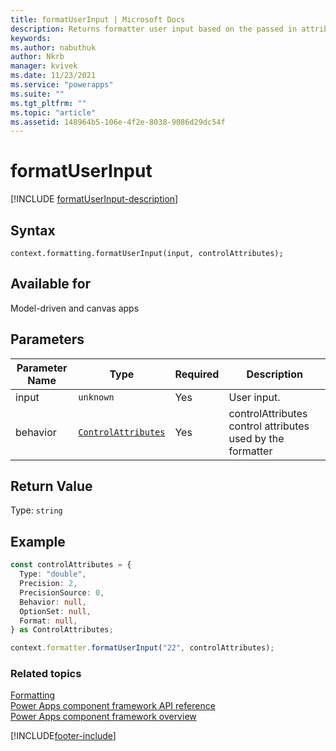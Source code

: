 ```yaml
---
title: formatUserInput | Microsoft Docs
description: Returns formatter user input based on the passed in attribute type. If type is not recognized, returns the input itself.
keywords:
ms.author: nabuthuk
author: Nkrb
manager: kvivek
ms.date: 11/23/2021
ms.service: "powerapps"
ms.suite: ""
ms.tgt_pltfrm: ""
ms.topic: "article"
ms.assetid: 148964b5-106e-4f2e-8038-9086d29dc54f
---
```


# formatUserInput

[!INCLUDE [formatUserInput-description](includes/formatUserInput-description.md)]

## Syntax

`context.formatting.formatUserInput(input, controlAttributes);`

## Available for

Model-driven and canvas apps

## Parameters

| Parameter Name | Type                                           | Required | Description                                                |
| -------------- | ---------------------------------------------- | -------- | ---------------------------------------------------------- |
| input          | `unknown`                                      | Yes      | User input.                                                |
| behavior       | [`ControlAttributes`](../ControlAttributes.md) | Yes      | controlAttributes control attributes used by the formatter |

## Return Value

Type: `string`

## Example

```ts
const controlAttributes = {
  Type: "double",
  Precision: 2,
  PrecisionSource: 0,
  Behavior: null,
  OptionSet: null,
  Format: null,
} as ControlAttributes;

context.formatter.formatUserInput("22", controlAttributes);
```

### Related topics

[Formatting](../formatting.md)<br/>
[Power Apps component framework API reference](../../reference/index.md)<br/>
[Power Apps component framework overview](../../overview.md)

[!INCLUDE[footer-include](../../../../includes/footer-banner.md)]
